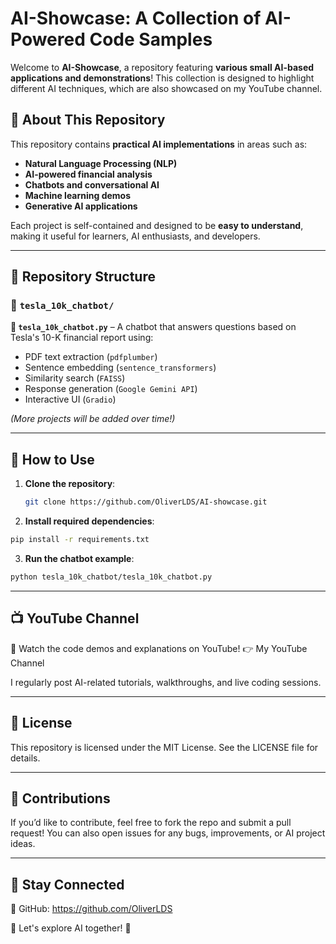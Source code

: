# AI-Showcase: A Collection of AI-Powered Code Samples

Welcome to **AI-Showcase**, a repository featuring **various small AI-based applications and demonstrations**! This collection is designed to highlight different AI techniques, which are also showcased on my YouTube channel.

## 📌 About This Repository

This repository contains **practical AI implementations** in areas such as:
- **Natural Language Processing (NLP)**
- **AI-powered financial analysis**
- **Chatbots and conversational AI**
- **Machine learning demos**
- **Generative AI applications**

Each project is self-contained and designed to be **easy to understand**, making it useful for learners, AI enthusiasts, and developers.

---

## 📂 Repository Structure

### 🔹 `tesla_10k_chatbot/`
**📄 `tesla_10k_chatbot.py`** – A chatbot that answers questions based on Tesla's 10-K financial report using:
- PDF text extraction (`pdfplumber`)
- Sentence embedding (`sentence_transformers`)
- Similarity search (`FAISS`)
- Response generation (`Google Gemini API`)
- Interactive UI (`Gradio`)

*(More projects will be added over time!)*

---

## 🔧 How to Use

1. **Clone the repository**:
   ```bash
   git clone https://github.com/OliverLDS/AI-showcase.git
   ```

2. **Install required dependencies**:
  ```bash
  pip install -r requirements.txt
  ```

3. **Run the chatbot example**:
  ```bash
  python tesla_10k_chatbot/tesla_10k_chatbot.py
  ```

---

## 📺 YouTube Channel
📢 Watch the code demos and explanations on YouTube!
👉 My YouTube Channel

I regularly post AI-related tutorials, walkthroughs, and live coding sessions.

---

## 📜 License
This repository is licensed under the MIT License. See the LICENSE file for details.

---

## 🤝 Contributions
If you’d like to contribute, feel free to fork the repo and submit a pull request! You can also open issues for any bugs, improvements, or AI project ideas.

---

## 🔗 Stay Connected
📌 GitHub: https://github.com/OliverLDS

🚀 Let's explore AI together! 🎯


